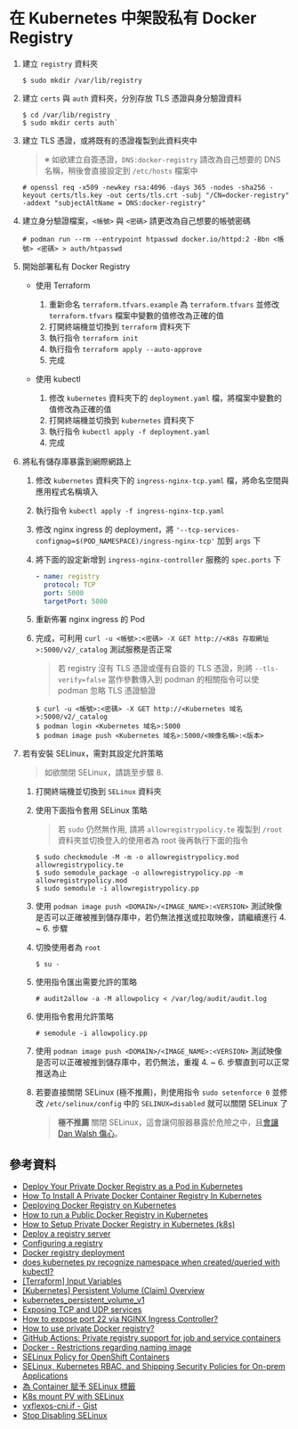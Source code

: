 # 在 Kubernetes 中架設私有 Docker Registry

1. 建立 `registry` 資料夾

    ```console
    $ sudo mkdir /var/lib/registry
    ```

2. 建立 `certs` 與 `auth` 資料夾，分別存放 TLS 憑證與身分驗證資料

    ```console
    $ cd /var/lib/registry
    $ sudo mkdir certs auth`
    ```

3. 建立 TLS 憑證，或將既有的憑證複製到此資料夾中

    > ※ 如欲建立自簽憑證，`DNS:docker-registry` 請改為自己想要的 DNS 名稱，稍後會直接設定到 `/etc/hosts` 檔案中

    ```console
    # openssl req -x509 -newkey rsa:4096 -days 365 -nodes -sha256 -keyout certs/tls.key -out certs/tls.crt -subj "/CN=docker-registry" -addext "subjectAltName = DNS:docker-registry"
    ```

4. 建立身分驗證檔案，`<帳號>` 與 `<密碼>` 請更改為自己想要的帳號密碼

    ```console
    # podman run --rm --entrypoint htpasswd docker.io/httpd:2 -Bbn <帳號> <密碼> > auth/htpasswd
    ```

5. 開始部署私有 Docker Registry

    - 使用 Terraform

        1. 重新命名 `terraform.tfvars.example` 為 `terraform.tfvars` 並修改 `terraform.tfvars` 檔案中變數的值修改為正確的值
        2. 打開終端機並切換到 `terraform` 資料夾下
        3. 執行指令 `terraform init`
        4. 執行指令 `terraform apply --auto-approve`
        5. 完成

    - 使用 kubectl

        1. 修改 `kubernetes` 資料夾下的 `deployment.yaml` 檔，將檔案中變數的值修改為正確的值
        2. 打開終端機並切換到 `kubernetes` 資料夾下
        3. 執行指令 `kubectl apply -f deployment.yaml`
        4. 完成

6. 將私有儲存庫暴露到網際網路上

    1. 修改 `kubernetes` 資料夾下的 `ingress-nginx-tcp.yaml` 檔，將命名空間與應用程式名稱填入
    2. 執行指令 `kubectl apply -f ingress-nginx-tcp.yaml`
    3. 修改 nginx ingress 的 deployment，將 `'--tcp-services-configmap=$(POD_NAMESPACE)/ingress-nginx-tcp'` 加到 `args` 下
    4. 將下面的設定新增到 `ingress-nginx-controller` 服務的 `spec.ports` 下

        ```yaml
        - name: registry
          protocol: TCP
          port: 5000
          targetPort: 5000
        ````

    5. 重新佈署 nginx ingress 的 Pod
    6. 完成，可利用 `curl -u <帳號>:<密碼> -X GET http://<K8s 存取網址>:5000/v2/_catalog` 測試服務是否正常
        > 若 registry 沒有 TLS 憑證或僅有自簽的 TLS 憑證，則將 `--tls-verify=false` 當作參數傳入到 podman 的相關指令可以使 podman 忽略 TLS 憑證驗證

        ```console
        $ curl -u <帳號>:<密碼> -X GET http://<Kubernetes 域名>:5000/v2/_catalog
        $ podman login <Kubernetes 域名>:5000
        $ podman image push <Kubernetes 域名>:5000/<映像名稱>:<版本>
        ```

7. 若有安裝 SELinux，需對其設定允許策略

    > 如欲關閉 SELinux，請跳至步驟 8.

    1. 打開終端機並切換到 `SELinux` 資料夾
    2. 使用下面指令套用 SELinux 策略

        > 若 `sudo` 仍然無作用, 請將 `allowregistrypolicy.te` 複製到 `/root` 資料夾並切換登入的使用者為 root 後再執行下面的指令

        ```console
        $ sudo checkmodule -M -m -o allowregistrypolicy.mod allowregistrypolicy.te
        $ sudo semodule_package -o allowregistrypolicy.pp -m allowregistrypolicy.mod
        $ sudo semodule -i allowregistrypolicy.pp
        ```

    3. 使用 `podman image push <DOMAIN>/<IMAGE_NAME>:<VERSION>` 測試映像是否可以正確被推到儲存庫中，若仍無法推送或拉取映像，請繼續進行 4. ~ 6. 步驟
    4. 切換使用者為 `root`

        ```console
        $ su -
        ```

    5. 使用指令匯出需要允許的策略

        ```console
        # audit2allow -a -M allowpolicy < /var/log/audit/audit.log
        ```

    6. 使用指令套用允許策略

        ```console
        # semodule -i allowpolicy.pp
        ```

    7. 使用 `podman image push <DOMAIN>/<IMAGE_NAME>:<VERSION>` 測試映像是否可以正確被推到儲存庫中，若仍無法，重複 4. ~ 6. 步驟直到可以正常推送為止
    8. 若要直接關閉 SELinux (極不推薦)，則使用指令 `sudo setenforce 0` 並修改 `/etc/selinux/config` 中的 `SELINUX=disabled` 就可以關閉 SELinux 了
        > **極不推薦** 關閉 SELinux，這會讓伺服器暴露於危險之中，且[會讓 Dan Walsh 傷心](https://stopdisablingselinux.com/)。

## 參考資料

- [Deploy Your Private Docker Registry as a Pod in Kubernetes](https://medium.com/swlh/deploy-your-private-docker-registry-as-a-pod-in-kubernetes-f6a489bf0180)
- [How To Install A Private Docker Container Registry In Kubernetes](https://towardsdatascience.com/how-to-install-a-private-docker-container-registry-in-kubernetes-eadcfd6e0f27)
- [Deploying Docker Registry on Kubernetes](https://medium.com/geekculture/deploying-docker-registry-on-kubernetes-3319622b8f32)
- [How to run a Public Docker Registry in Kubernetes](https://www.nearform.com/blog/how-to-run-a-public-docker-registry-in-kubernetes/)
- [How to Setup Private Docker Registry in Kubernetes (k8s)](https://www.linuxtechi.com/setup-private-docker-registry-kubernetes/)
- [Deploy a registry server](https://docs.docker.com/registry/deploying/)
- [Configuring a registry](https://docs.docker.com/registry/configuration/)
- [Docker registry deployment](https://kubernetes.github.io/ingress-nginx/examples/docker-registry/)
- [does kubernetes pv recognize namespace when created/queried with kubectl?](https://stackoverflow.com/a/32324374)
- [[Terraform] Input Variables](https://godleon.github.io/blog/DevOps/terraform-input-variables/)
- [[Kubernetes] Persistent Volume (Claim) Overview](https://godleon.github.io/blog/Kubernetes/k8s-PersistentVolume-Overview/)
- [kubernetes_persistent_volume_v1](https://registry.terraform.io/providers/hashicorp/kubernetes/latest/docs/resources/persistent_volume_v1)
- [Exposing TCP and UDP services](https://kubernetes.github.io/ingress-nginx/user-guide/exposing-tcp-udp-services/)
- [How to expose port 22 via NGINX Ingress Controller?](https://stackoverflow.com/a/66371932)
- [How to use private Docker registry?](https://github.com/orgs/community/discussions/26534#discussioncomment-3252253)
- [GitHub Actions: Private registry support for job and service containers](https://github.blog/changelog/2020-09-24-github-actions-private-registry-support-for-job-and-service-containers/)
- [Docker - Restrictions regarding naming image](https://stackoverflow.com/questions/43091075/docker-restrictions-regarding-naming-image)
- [SELinux Policy for OpenShift Containers](https://zhimin-wen.medium.com/selinux-policy-for-openshift-containers-40baa1c86aa5)
- [SELinux, Kubernetes RBAC, and Shipping Security Policies for On-prem Applications](https://platform9.com/blog/selinux-kubernetes-rbac-and-shipping-security-policies-for-on-prem-applications/)
- [為 Container 賦予 SELinux 標籤](https://kubernetes.io/zh-cn/docs/tasks/configure-pod-container/security-context/#%E4%B8%BA-container-%E8%B5%8B%E4%BA%88-selinux-%E6%A0%87%E7%AD%BE)
- [K8s mount PV with SELinux](https://storage-chaos.io/k8s-selinux-mount-pv.html)
- [vxflexos-cni.if - Gist](https://gist.github.com/coulof/9df7c9f3178ecf6706b0c5316ab9de7e)
- [Stop Disabling SELinux](https://stopdisablingselinux.com/)
